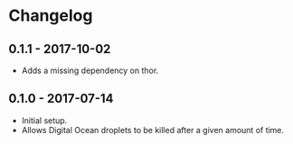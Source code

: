 # Changelog

## 0.1.1 - 2017-10-02
* Adds a missing dependency on thor.

## 0.1.0 - 2017-07-14

* Initial setup.
* Allows Digital Ocean droplets to be killed after a given amount of time.

